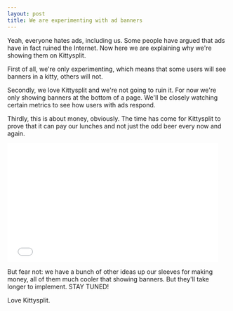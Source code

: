 ```yaml
---
layout: post
title: We are experimenting with ad banners
---
```


Yeah, everyone hates ads, including us. Some people have argued that ads have in fact ruined the Internet. Now here we are explaining why we're showing them on Kittysplit.

First of all, we're only experimenting, which means that some users will see banners in a kitty, others will not.

Secondly, we love Kittysplit and we're not going to ruin it. For now we're only showing banners at the bottom of a page. We'll be closely watching certain metrics to see how users with ads respond.

Thirdly, this is about money, obviously. The time has come for Kittysplit to prove that it can pay our lunches and not just the odd beer every now and again.

<iframe src="//giphy.com/embed/SLmGixPkZ2QE0" width="480" height="270" frameBorder="0" class="giphy-embed" allowFullScreen></iframe>

But fear not: we have a bunch of other ideas up our sleeves for making money, all of them much cooler that showing banners. But they'll take longer to implement. STAY TUNED!

Love Kittysplit.
